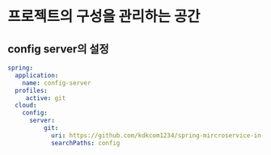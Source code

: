 # 프로젝트의 구성을 관리하는 공간

## config server의 설정
```yaml
spring:
  application:
    name: config-server
  profiles:
     active: git
  cloud:
    config:
      server:
          git:
            uri: https://github.com/kdkcom1234/spring-mircroservice-in-action
            searchPaths: config
```